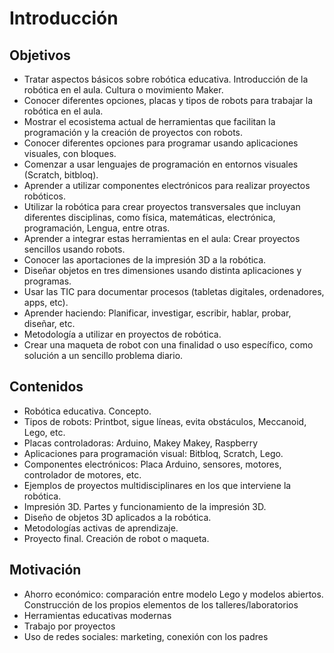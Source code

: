 # Introducción

## Objetivos

* Tratar aspectos básicos sobre robótica educativa. Introducción de la robótica en el aula. Cultura o movimiento Maker.
* Conocer diferentes opciones, placas y tipos de robots para trabajar la robótica en el aula.
* Mostrar el ecosistema actual de herramientas que facilitan la programación y la creación de proyectos con robots.
* Conocer diferentes opciones para programar usando aplicaciones visuales, con bloques.
* Comenzar a usar lenguajes de programación en entornos visuales (Scratch, bitbloq).
* Aprender a utilizar componentes electrónicos para realizar proyectos robóticos.
* Utilizar la robótica para crear proyectos transversales que incluyan diferentes disciplinas, como  física,  matemáticas, electrónica, programación, Lengua, entre otras.
* Aprender a integrar estas herramientas en el aula: Crear proyectos sencillos usando robots.
* Conocer las aportaciones de la impresión 3D a la robótica.
* Diseñar objetos en tres dimensiones usando distinta aplicaciones y programas.
* Usar las TIC para documentar procesos (tabletas digitales, ordenadores, apps, etc).
* Aprender haciendo: Planificar, investigar, escribir, hablar, probar, diseñar, etc.
* Metodología a utilizar en proyectos de robótica.
* Crear una maqueta de robot con una finalidad o uso específico, como solución a un sencillo problema diario.



## Contenidos

* Robótica educativa. Concepto.
* Tipos de robots: Printbot, sigue líneas, evita obstáculos, Meccanoid, Lego, etc.
* Placas controladoras: Arduino, Makey Makey, Raspberry
* Aplicaciones para programación visual: Bitbloq, Scratch, Lego.
* Componentes electrónicos: Placa Arduino, sensores, motores, controlador de motores, etc.
* Ejemplos de proyectos multidisciplinares en los que interviene la robótica.
* Impresión 3D. Partes y funcionamiento de la impresión 3D.
* Diseño de objetos 3D aplicados a la robótica.
* Metodologías activas de aprendizaje.
* Proyecto final. Creación de robot o maqueta.

## Motivación

* Ahorro económico: comparación entre modelo Lego y modelos abiertos. Construcción de los propios elementos de los talleres/laboratorios
* Herramientas educativas modernas
* Trabajo por proyectos
* Uso de redes sociales: marketing, conexión con los padres
